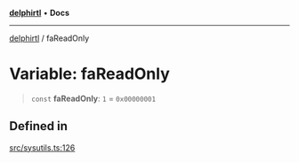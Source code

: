 [**delphirtl**](../README.md) • **Docs**

***

[delphirtl](../globals.md) / faReadOnly

# Variable: faReadOnly

> `const` **faReadOnly**: `1` = `0x00000001`

## Defined in

[src/sysutils.ts:126](https://github.com/chuacw/delphirtl/blob/99d8c44e63124381b30b888cd4b51a7f5a9f03a2/src/sysutils.ts#L126)
